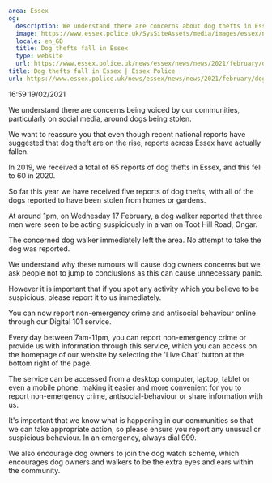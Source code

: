 ```yaml
area: Essex
og:
  description: We understand there are concerns about dog thefts in Essex and we&#39;d like to provide our communities with some reassurance.
  image: https://www.essex.police.uk/SysSiteAssets/media/images/essex/news/library-images/600/crest_on_blue_background_600x370.jpg?crop=(0,27,600,343)&amp;w=600&amp;h=300&amp;scale=both
  locale: en_GB
  title: Dog thefts fall in Essex
  type: website
  url: https://www.essex.police.uk/news/essex/news/news/2021/february/dog-thefts-fall-in-essex/
title: Dog thefts fall in Essex | Essex Police
url: https://www.essex.police.uk/news/essex/news/news/2021/february/dog-thefts-fall-in-essex/
```

16:59 19/02/2021

We understand there are concerns being voiced by our communities, particularly on social media, around dogs being stolen.

We want to reassure you that even though recent national reports have suggested that dog theft are on the rise, reports across Essex have actually fallen.

In 2019, we received a total of 65 reports of dog thefts in Essex, and this fell to 60 in 2020.

So far this year we have received five reports of dog thefts, with all of the dogs reported to have been stolen from homes or gardens.

At around 1pm, on Wednesday 17 February, a dog walker reported that three men were seen to be acting suspiciously in a van on Toot Hill Road, Ongar.

The concerned dog walker immediately left the area. No attempt to take the dog was reported.

We understand why these rumours will cause dog owners concerns but we ask people not to jump to conclusions as this can cause unnecessary panic.

However it is important that if you spot any activity which you believe to be suspicious, please report it to us immediately.

You can now report non-emergency crime and antisocial behaviour online through our Digital 101 service.

Every day between 7am-11pm, you can report non-emergency crime or provide us with information through this service, which you can access on the homepage of our website by selecting the 'Live Chat' button at the bottom right of the page.

The service can be accessed from a desktop computer, laptop, tablet or even a mobile phone, making it easier and more convenient for you to report non-emergency crime, antisocial-behaviour or share information with us.

It's important that we know what is happening in our communities so that we can take appropriate action, so please ensure you report any unusual or suspicious behaviour. In an emergency, always dial 999.

We also encourage dog owners to join the dog watch scheme, which encourages dog owners and walkers to be the extra eyes and ears within the community.
